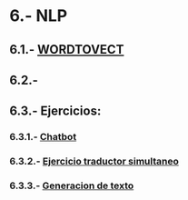 # 6.- NLP

## 6.1.- [WORDTOVECT](https://colab.research.google.com/drive/1NMOJkdvRD2g-pGCTKWzOed2dhN85f7Tc)

## 6.2.-

## 6.3.- Ejercicios:

### 6.3.1.- [Chatbot](http://google.com/404)

### 6.3.2.- [Ejercicio traductor simultaneo](https://colab.research.google.com/drive/17EhfH7xi9YLRfvhqN_KNnQRsn-Ud_ifQ)

### 6.3.3.- [Generacion de texto](http://google.com/404)
